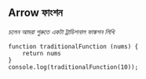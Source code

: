 ## Arrow ফাংশন ##

*চলেন আমরা শুরুতে একটা ট্রাডিশনাল ফাঙ্কশন লিখি*
```
function traditionalFunction (nums) {
    return nums
}
console.log(traditionalFunction(10));
```
